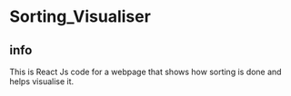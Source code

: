 # Sorting_Visualiser

## info

This is React Js code for a webpage that shows how sorting is done and helps visualise it.
